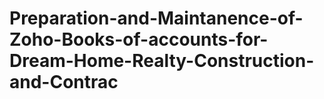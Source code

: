 # Preparation-and-Maintanence-of-Zoho-Books-of-accounts-for-Dream-Home-Realty-Construction-and-Contrac